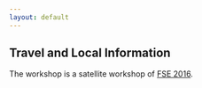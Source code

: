```yaml
---
layout: default
---
```


## Travel and Local Information

The workshop is a satellite workshop of [FSE 2016](http://www.cs.ucdavis.edu/fse2016/venue/).

